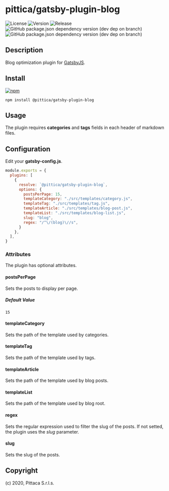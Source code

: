 # pittica/gatsby-plugin-blog

![License](https://img.shields.io/github/license/pittica/gatsby-plugin-blog)
![Version](https://img.shields.io/github/package-json/v/pittica/gatsby-plugin-blog)
![Release](https://img.shields.io/github/v/release/pittica/gatsby-plugin-blog)
![GitHub package.json dependency version (dev dep on branch)](https://img.shields.io/github/package-json/dependency-version/pittica/gatsby-plugin-blog/dev/gatsby)
![GitHub package.json dependency version (dev dep on branch)](https://img.shields.io/github/package-json/dependency-version/pittica/gatsby-plugin-blog/dev/react)

## Description

Blog optimization plugin for [GatsbyJS](https://www.gatsbyjs.org/).

## Install

[![npm](https://img.shields.io/npm/v/@pittica/gatsby-plugin-blog)](https://www.npmjs.com/package/@pittica/gatsby-plugin-blog)

```shell
npm install @pittica/gatsby-plugin-blog
```

## Usage

The plugin requires **categories** and **tags** fields in each header of markdown files.

## Configuration

Edit your **gatsby-config.js**.

```javascript
module.exports = {
  plugins: [
    {
      resolve: `@pittica/gatsby-plugin-blog`,
      options: {
        postsPerPage: 15,
        templateCategory: "./src/templates/category.js",
        templateTag: "./src/templates/tag.js",
        templateArticle: "./src/templates/blog-post.js",
        templateList: "./src/templates/blog-list.js",
        slug: "blog",
        regex: "/^\/(blog)\//s",
      }
    },
  ],
}
```

### Attributes

The plugin has optional attributes.

#### postsPerPage

Sets the posts to display per page.

##### Default Value
`15`

#### templateCategory

Sets the path of the template used by categories.

#### templateTag

Sets the path of the template used by tags.

#### templateArticle

Sets the path of the template used by blog posts.

#### templateList

Sets the path of the template used by blog root.

#### regex

Sets the regular expression used to filter the slug of the posts. If not setted, the plugin uses the _slug_ parameter.

#### slug

Sets the slug of the posts.

## Copyright

(c) 2020, Pittaca S.r.l.s.
